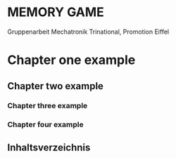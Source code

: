 # MEMORY GAME
Gruppenarbeit Mechatronik Trinational, Promotion Eiffel

# Chapter one example
## Chapter two example
### Chapter three example
### Chapter four example

## Inhaltsverzeichnis
